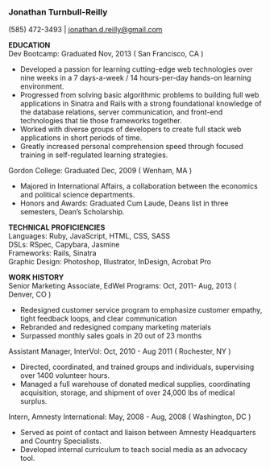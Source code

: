 ### Jonathan Turnbull-Reilly
(585) 472-3493  |  jonathan.d.reilly@gmail.com

**EDUCATION**  
Dev Bootcamp: Graduated Nov, 2013 ( San Francisco, CA )  
+ Developed a passion for learning cutting-edge web technologies over nine weeks in a 7 days-a-week / 14 hours-per-day hands-on learning environment.  
+ Progressed from solving basic algorithmic problems to building full web applications in Sinatra and Rails with a strong foundational knowledge of the database relations, server communication, and front-end technologies that tie those frameworks together.  
+ Worked with diverse groups of developers to create full stack web applications in short periods of time.  
+ Greatly increased personal comprehension speed through focused training in self-regulated learning strategies.  

Gordon College: Graduated Dec, 2009 ( Wenham, MA )  
+ Majored in International Affairs, a collaboration between the economics and political science departments.   
+ Honors and Awards: Graduated Cum Laude, Deans list in three semesters, Dean’s Scholarship. 

**TECHNICAL PROFICIENCIES**  
Languages: Ruby, JavaScript, HTML, CSS, SASS  
DSLs: RSpec, Capybara, Jasmine  
Frameworks: Rails, Sinatra  
Graphic Design: Photoshop, Illustrator, InDesign, Acrobat Pro  

**WORK HISTORY**  
Senior Marketing Associate, EdWel Programs: Oct, 2011- Aug, 2013 ( Denver, CO )
+ Redesigned customer service program to emphasize customer empathy, tight feedback loops, and clear communication  
+ Rebranded and redesigned company marketing materials  
+ Surpassed monthly sales goals in 20 out of 23 months  

Assistant Manager, InterVol: Oct, 2010 - Aug 2011 ( Rochester, NY )  
+ Directed, coordinated, and trained groups and individuals, supervising over 1400 volunteer hours.  
+ Managed a full warehouse of donated medical supplies, coordinating acquisition, storage, and shipment of over 24,000 lbs of medical surplus.

Intern, Amnesty International: May, 2008 - Aug, 2008 ( Washington, DC )  
+ Served as point of contact and liaison between Amnesty Headquarters and Country Specialists.  
+ Developed internal curriculum to teach social media as an advocacy tool.  

